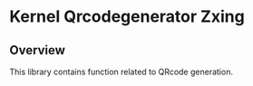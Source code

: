 # Kernel Qrcodegenerator Zxing

## Overview
This library contains function related to QRcode generation.

